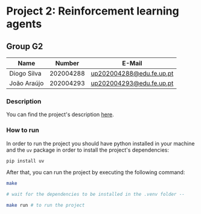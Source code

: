 # Project 2: Reinforcement learning agents

## Group G2

| Name             | Number    | E-Mail             |
| ---------------- | --------- | ------------------ |
| Diogo Silva      | 202004288 | up202004288@edu.fe.up.pt   |
| João Araújo      | 202004293 | up202004293@edu.fe.up.pt   |

### Description

You can find the project's description [here](description/assignment2.pdf).

### How to run

In order to run the project you should have python installed in your machine and the `uv` package in order to install the project's dependencies:
```bash
pip install uv
```

After that, you can run the project by executing the following command:
```bash
make

# wait for the dependencies to be installed in the .venv folder --

make run # to run the project
```
